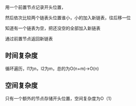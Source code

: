 用一个前置节点记录开头位置，

然后依次比较两个链表头位置谁小，小的加入新链表，往后移一位

知道有一个链表为空，把还没空的全部加入新链表

通过前置节点返回新链表

## 时间复杂度

循环遍历，l1为n，l2为m，总的为O(n+m)->O(n)

## 空间复杂度

只有一个额外的节点存储开头位置，空间复杂度为O（1）